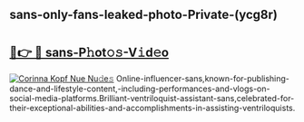 ## sans-only-fans​-leaked-photo​-Private-(ycg8r)


# <h2><a href="https://mediaupload.pro?title=sans&ref=git">🔗👉 🔴 sans-P𝚑ot𝚘𝚜-V𝚒d𝚎o</a></h2>

[![Corinna Kopf Nue Nu𝚍e𝚜](https://i.imgur.com/0qMVB7G.gif)](https://mediaupload.pro?title=sans&ref=git)
Online-influencer-sans,known-for-publishing-dance-and-lifestyle-content,-including-performances-and-vlogs-on-social-media-platforms.Brilliant-ventriloquist-assistant-sans,celebrated-for-their-exceptional-abilities-and-accomplishments-in-assisting-ventriloquists.  